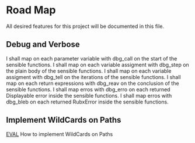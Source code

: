 # Road Map

All desired features for this project will be documented in this file.

## Debug and Verbose
I shall map on each parameter variable with dbg_call on the start of the sensible functions.
I shall map on each variable assigment with dbg_step on the plain body of the sensible functions.
I shall map on each variable assigment with dbg_tell on the iterations of the sensible functions.
I shall map on each return expressions with dbg_reav on the conclusion of the sensible functions.
I shall map erros with dbg_erro on each returned Displayable error inside the sensible functions.
I shall map erros with dbg_bleb on each returned RubxError inside the sensible functions.

## Implement WildCards on Paths
[EVAL](roud/wildcards.md) How to implement WildCards on Paths

